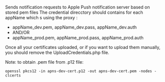 Sends notification requests to Apple Push notification server based on stored pem files
The credential direcctory should contains for each appName which s using the proxy :
* appName_dev.pem, appName_dev.pass, appName_dev.auth
* AND/OR
* appName_prod.pem, appName_prod.pass, appName_prod.auth
 
Once all your certificates uploaded, or if you want to upload them manually, you should remove the UploadCredentials.php file.

Note: to obtain .pem file from .p12 file:
```
openssl pkcs12 -in apns-dev-cert.p12 -out apns-dev-cert.pem -nodes -clcerts
```

